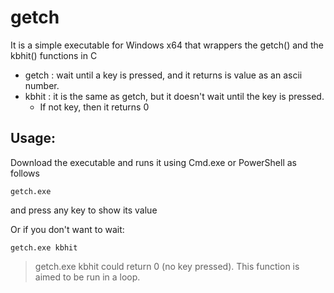 # getch

It is a simple executable for Windows x64 that wrappers the getch() and the kbhit() functions in C
* getch : wait until a key is pressed, and it returns is value as an ascii number.
* kbhit : it is the same as getch, but it doesn't wait until the key is pressed.
  * If not key, then it returns 0


## Usage:

Download the executable and runs it using Cmd.exe or PowerShell as follows

```shell
getch.exe
```
and press any key to show its value

Or if you don't want to wait: 

```shell
getch.exe kbhit
```

> getch.exe kbhit could return 0 (no key pressed). This function is aimed to be run in a loop.
 

